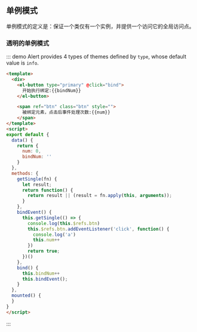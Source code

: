 ## 单例模式

单例模式的定义是：保证一个类仅有一个实例，并提供一个访问它的全局访问点。

### 透明的单例模式

::: demo Alert provides 4 types of themes defined by `type`, whose default value is `info`.

```html
<template>
  <div>
    <el-button type="primary" @click="bind">
      开始执行绑定:{{bindNum}}
    </el-button>

    <span ref="btn" class="btn" style="">
      被绑定元素，点击后事件处理次数:{{num}}
    </span>
</template>
<script>
export default {
  data() {
    return {
      num: 0,
      bindNum: ''
    }
  },
  methods: {
    getSingle(fn) {
      let result;
      return function() {
        return result || (result = fn.apply(this, arguments));
      }
    },
    bindEvent() {
      this.getSingle(() => {
        console.log(this.$refs.btn)
        this.$refs.btn.addEventListener('click', function() {
          console.log('a')
          this.num++
        })
        return true;
      })()
    },
    bind() {
      this.bindNum++
      this.bindEvent();
    }
  },
  mounted() {
  }
}
</script>
```

:::

<style>
.demo-box .el-alert {
  margin: 20px 0 0;
}

.demo-box .el-alert:first-child {
  margin: 0;
  color: #000;
}

.btn {
  width: 300px;
  margin-left: 50px;
  height: 40px;
  background: #f00;
  color: #fff;
  text-align: center;
  line-height: 40px;
  display: inline-block
}
</style>
